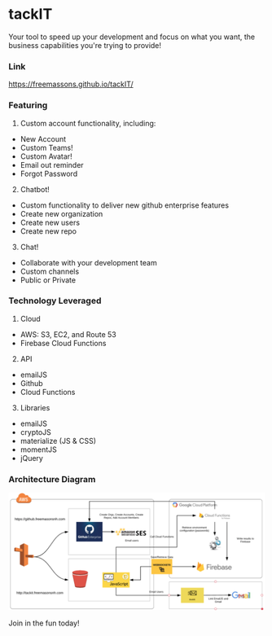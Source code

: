 # tackIT

Your tool to speed up your development and focus on what you want, the business capabilities you're trying to provide!

### Link
https://freemassons.github.io/tackIT/

### Featuring
1. Custom account functionality, including:
  * New Account
  * Custom Teams!
  * Custom Avatar!
  * Email out reminder
  * Forgot Password
2. Chatbot!
  * Custom functionality to deliver new github enterprise features
  * Create new organization
  * Create new users
  * Create new repo
3. Chat!
  * Collaborate with your development team
  * Custom channels
  * Public or Private

### Technology Leveraged
1. Cloud
  * AWS: S3, EC2, and Route 53
  * Firebase Cloud Functions
2. API  
  * emailJS
  * Github
  * Cloud Functions
3. Libraries
  * emailJS
  * cryptoJS
  * materialize (JS & CSS)
  * momentJS
  * jQuery

### Architecture Diagram
![Architecture](assets/images/Architecture-Diagram.png)

Join in the fun today!